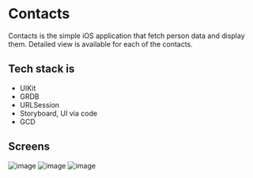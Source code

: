 # Contacts

Contacts is the simple iOS application that fetch person data and display them. Detailed view is available for each of the contacts.

## Tech stack is
- UIKit
- GRDB
- URLSession
- Storyboard, UI via code
- GCD

## Screens
![image](https://user-images.githubusercontent.com/16534004/167676466-07fc91f1-d639-4461-aa4b-d3bb15dc7d68.png)
![image](https://user-images.githubusercontent.com/16534004/167676574-8aadb7a1-de7b-4fd2-aabd-338861207301.png)
![image](https://user-images.githubusercontent.com/16534004/167678098-5fac5259-f5ae-48b2-affb-30ca5289d5e9.png)

